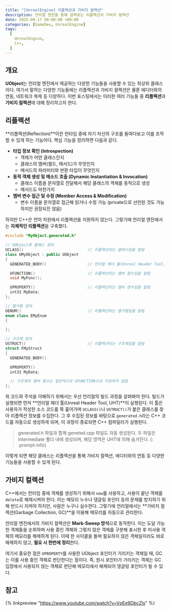 ```yaml
---
title: "[UnrealEngine] 리플렉션과 가비지 컬렉션"
description: 언리얼 엔진을 통해 살펴보는 리플렉션과 가비지 컬렉션
date: 2025-09-17 00:00:00 +09:00
categories: [GameDev, UnrealEngine]
tags:
  [
    UnrealEngine,
    C++,
  ]
---
```


## 개요
**UObject**는 언리얼 엔진에서 제공하는 다양한 기능들을 사용할 수 있는 최상위 클래스이다. 여기서 말하는 다양한 기능들에는 리플렉션과 가비지 컬렉션은 물론 에디터와의 연동, 네트워크 복제 등 다양하다. 이번 포스팅에서는 이러한 여러 기능들 중 **리플렉션**과 **가비지 컬렉션**에 대해 정리하고자 한다.

## 리플렉션
**리플렉션(Reflection)**이란 런타임 중에 자기 자신의 구조를 들여다보고 이를 조작할 수 있게 하는 기능이다. 핵심 기능을 정리하면 다음과 같다.

- **타입 정보 확인 (Introspection)**
  - 객체가 어떤 클래스인지
  - 클래스의 멤버(필드, 메서드)가 무엇인지
  - 메서드의 파라미터와 반환 타입이 무엇인지
- **동적 객체 생성 및 메소드 호출 (Dynamic Instantiation & Invocation)**
  - 클래스 이름을 문자열로 전달해서 해당 클래스의 객체를 동적으로 생성
  - 메서드도 마찬가지
- **멤버 변수 접근 및 수정 (Member Access & Modification)**
  - 변수 이름을 문자열로 접근해 읽거나 수정 가능 (private으로 선언된 것도 가능하지만 권장되진 않음)

하지만 C++은 언어 차원에서 리플렉션을 지원하지 않는다. 그렇기에 언리얼 엔진에서는 **자체적인 리플렉션**을 구축했다.

```c++
#include "MyObject.generated.h"

// UObject류 클래스 정의
UCLASS()                            // 리플렉션되는 클래스임을 알림
class UMyObject : public UObject
{
  GENERATED_BODY()                  // 언리얼 헤더 툴(Unreal Header Tool, UHT)이 자동 생성한 코드가 삽입될 위치임을 알리는 마커

  UFUNCTION()                       // 리플렉션되는 멤버 함수임을 알림
  void MyFunc();

  UPROPERTY()                       // 리플렉션되는 멤버 변수임을 알림
  int32 MyData;
};

// 열거형 정의
UENUM()                             // 리플렉션되는 열거형임을 알림
enum class EMyEnum
{

};

// 구조체 정의 
USTRUCT()                           // 리플렉션되는 구조체임을 알림
struct FMyStruct
{
  GENERATED_BODY()

  UPROPERTY()
  int32 MyData;

  // 구조체의 멤버 함수는 일반적으로 UFUNCTION으로 지정하지 않음
};
```

위 코드와 주석을 이해하기 위해서는 우선 언리얼의 빌드 과정을 살펴봐야 한다. 빌드가 실행되면 먼저 **언리얼 헤더 툴(Unreal Header Tool, UHT)**이 실행된다. 이 툴은 사용자가 작성한 소스 코드를 쭉 훑어가며 `UCLASS()`나 `USTRUCT()`가 붙은 클래스를 찾아 리플렉션 정보를 수집한다. 그 후 수집된 정보를 바탕으로 `generated.h`라는 C++ 코드를 자동으로 생성하게 되며, 이 과정이 종료되면 C++ 컴파일러가 실행된다.

> generated.h 파일과 함께 geneted.cpp 파일도 자동 생성된다. 두 파일은 Intermediate 폴더 내에 생성되며, 해당 영역은 UHT에 의해 숨겨진다.
{: .prompt-info}

이렇게 되면 해당 클래스는 리플렉션을 통해 가비지 컬렉션, 에디터와의 연동 등 다양한 기능들을 사용할 수 있게 된다.

## 가비지 컬렉션
C++에서는 런타임 중에 객체를 생성하기 위해서 `new`를 사용하고, 사용이 끝난 객체를 `delete`로 해제시켜야 한다. 이는 메모리 누수나 댕글링 포인터 등의 문제를 방지하기 위해 반드시 지켜야 하지만, 사람은 누구나 실수한다. 그렇기에 언리얼에서는 **가비지 컬렉션(Garbage Collection, GC)**을 이용해 메모리를 자동으로 관리한다.

<!-- ### 참조 카운터 방식
C++에서는 스마트 포인터를 통해 참조 카운트 방식으로 메모리를 관리할 수 있다. 특히 참조 포인터 객체(shared_ptr)를 사용해 객체의 참조 카운팅을 늘리고, 만약 카운트가 0이 됐을 때 자동으로 메모리를 해제한다. 하지만 shared_ptr은 순환참조 구조가 되면 카운트가 0이 되지 못해 메모리 누수가 발생될 수 있다. 이때 weak_ptr을 사용하게 되면 문제를 해결할 수 있다. -->

<!-- ### Mark-Sweep 방식 -->
언리얼 엔진에서의 가비지 컬렉션은 **Mark-Sweep 방식**으로 동작한다. 이는 도달 가능한 객체들을 순회하며 사용 중인 객체와 그렇지 않은 객체를 구분해 표시한 후 미사용 객체의 메모리를 해제하게 된다. 이때 한 사이클을 돌며 필요하지 않은 객체일지라도 바로 해제하지 않고, **필요 시 한번에 정리**한다.

여기서 중요한 점은 `UPROPERTY`를 사용한 UObject 포인터가 가리키는 객체일 때, GC는 이를 사용 중인 객체로 판단한다는 점이다. 즉, 원시 포인터가 가리키는 객체는 GC 입장에서 사용되지 않는 객체로 판단해 메모리에서 해제되어 댕글링 포인터가 될 수 있다.

## 참고
{% linkpreview "https://www.youtube.com/watch?v=VpEe9DbcZIs" %}